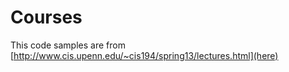 # Courses

This code samples are from [http://www.cis.upenn.edu/~cis194/spring13/lectures.html](here)
